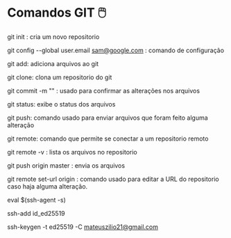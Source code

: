 # Comandos GIT :computer_mouse:

git init : cria um novo repositorio

git config --global user.email sam@google.com : comando de configuração

git add: adiciona arquivos ao git

git clone: clona um repositorio do git

git commit -m "" : usado para confirmar as alterações nos arquivos

git status: exibe o status dos arquivos 

git push: comando usado para enviar arquivos que foram feito alguma alteração

git remote: comando que permite se conectar a um repositorio remoto

 git remote -v : lista os arquivos no repositorio

 git push origin master : envia os arquivos

git remote set-url origin : comando usado para editar a URL do repositorio caso haja alguma alteração.





eval $(ssh-agent -s)

ssh-add id_ed25519

ssh-keygen -t ed25519 -C mateuszilio21@gmail.com

